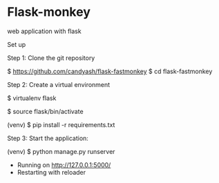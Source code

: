 # Flask-monkey
 web application with flask
 
Set up

Step 1: Clone the git repository

$ https://github.com/candyash/flask-fastmonkey
$ cd flask-fastmonkey

Step 2: Create a virtual environment

$ virtualenv flask

$ source flask/bin/activate

(venv) $ pip install -r requirements.txt

Step 3: Start the application:

(venv) $ python manage.py runserver
 * Running on http://127.0.0.1:5000/
 * Restarting with reloader
